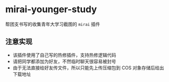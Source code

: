 # mirai-younger-study
帮团支书写的收集青年大学习截图的 `mirai` 插件

## 注意实现
- 该插件使用了自己写的热修插件，支持热修逻辑代码
- 请把同学都添加为好友，不然临时聊天很容易被封号
- 由于无法直接给好友传文件，所以只能先上传压缩包到 COS 对象存储后给出下载地址